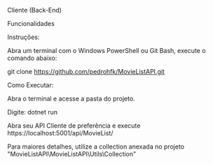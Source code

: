 Cliente (Back-End)


Funcionalidades

Instruções:

Abra um terminal com o Windows PowerShell ou Git Bash, execute o comando abaixo:

git clone https://github.com/pedrohfk/MovieListAPI.git

Como Executar:

Abra o terminal e acesse a pasta do projeto.

Digite: dotnet run

Abra seu API Cliente de preferência e execute https://localhost:5001/api/MovieList/

Para maiores detalhes, utilize a collection anexada no projeto "MovieListAPI\MovieListAPI\Utils\Collection\"

